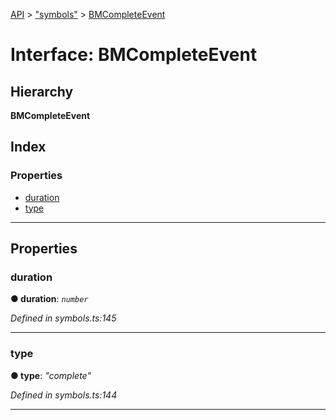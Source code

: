 [API](../README.md) > ["symbols"](../modules/_symbols_.md) > [BMCompleteEvent](../interfaces/_symbols_.bmcompleteevent.md)

# Interface: BMCompleteEvent

## Hierarchy

**BMCompleteEvent**

## Index

### Properties

* [duration](_symbols_.bmcompleteevent.md#duration)
* [type](_symbols_.bmcompleteevent.md#type)

---

## Properties

<a id="duration"></a>

###  duration

**● duration**: *`number`*

*Defined in symbols.ts:145*

___
<a id="type"></a>

###  type

**● type**: *"complete"*

*Defined in symbols.ts:144*

___


